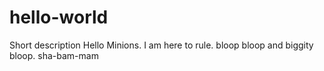 # hello-world
Short description
Hello Minions. I am here to rule. 
bloop bloop and biggity bloop.
sha-bam-mam
